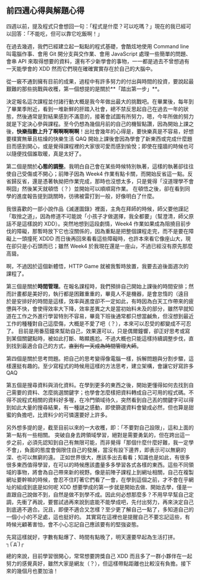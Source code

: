 ## 前四週心得與解題心得

四週以前，提及程式只會想回一句：「程式是什麼？可以吃嗎？」現在的我已經可以回答：「不能吃，但可以靠它吃飯啊！」

在過去幾週，我們已經建立起一點點的程式基礎，會酷炫地使用 Command line 叫電腦作事、會用 Git 開分支與交作業、會用 JavaScript 處理一些簡單的問題、會串 API 來取得想要的資料，還有不少新學會的事物，一一都是過去不曾想過有一天能學會的 XDD 然而它們現在確確實實存在於自己的大腦中。

從一竅不通到擁有目前的成果，過程中有許多努力的付出與時間的投資，要說起最艱難的那些挑戰與收穫，第一個想提的是關於**「踏出第一步」**。

決定報名這次課程並付諸行動大概是我今年做出最大的挑戰吧。在畢業後，每年到了畢業季附近，看到一堆新鮮的肝踏入社會，總不禁反思起自己在過去一年的狀態，然後通常是對結果感到不滿意的，接著會試圖有所努力，嗯，今年所做的努力就是下定決心參與課程。至今仍想為幾個月前的自己的機智點讚，因為開始上課之後，**快樂指數上升了啊啊啊啊啊**！出社會幾年的心得是，要快樂真是不容易，好想要樸實無華且枯燥的快樂生活 QAQ 開始上課後會因為學會了新東西或完成什麼題目而感到開心，或是覺得課程裡的大家很可愛而感到愉悅；即使在撞牆的時候也可以隨便找個誰取暖，真是太好了。

第二個是關於**心態的調整**。我明白自己會在某些時候特別執著，這樣的執著卻往往使自己受傷或不開心；前陣子因為 Week4 作業有點卡關，而開始反省這一點。反省歸反省，還是憑著執拗把作業完成，那時也沒想太多，只是覺得「沒道理學不會啊囧」然後某天就頓悟（？）並開始可以順順寫作業。
在頓悟之後，卻在看到同學的進度報告提到跳關時，彷彿被雷打到一般，好像明白了什麼。

我很喜歡的一部小說作品《滅運圖錄》裡面，主角在拜師的時候，師父要他謹記「取捨之道」，因為修道不可能說「小孩子才做選擇，我全都要」（幫澄清，師父原話不是這樣說的 XDD）。突然地想到這段劇情，Week4 作業如果成為阻撓目前步伐的障礙，那暫時放下它也沒關係的，因為重點是把整個課程走完，而不是要在障礙上一頭撞死 XDDD 而日後再回來看看這些障礙時，也許本來看它像座山大，現在卻只是小石頭而已；雖然 Week4 於我現在還是一座山，不過已經沒有原先那麼高聳。

啊，不過因於這個新體悟，HTTP Game 就被我暫時放置，我要去追後面週次的課程了。

第三個是關於**時間管理**。在報名課程時，我們預排自己開始上課後的時間安排；然而計畫都是美好的，執行都是困難重重的，畢竟人不是機器，是會怠惰的（遠目
於是安排好的時間是這樣，效率與進度卻不一定如此，有時因為白天工作帶來的疲憊與不快，會使得效率大下降，效率差異之大是當初始料未及的部分，雖然早就知道在工作之外進行學習特別不容易，畢竟下班後通常都只想當鹹魚，但沒想到最近工作的種種對自己這麼傷，大概是不愛了吧（？），本來可以忍受的都變成不可忍了。
目前是用番茄鐘來幫助自己，效果還可以，只是偶爾鐘響，卻正好思考或寫到某個關鍵點時，被如此打斷、略顯尷尬。不過大概也只能這樣持續調整步伐，直到找到最適合自己的方式，~~直到有一天成為時間管理大師~~。

第四個是關於思考問題。把自己的思考變得像電腦一樣，拆解問題與分割步驟，這樣還挺有趣的。至少寫程式的時候用這樣的方法思考，建立架構，會讓它好寫許多 QAQ

第五個是搜尋資料與消化資料。在學到更多的東西之後，開始更懂得如何去找到自己需要的資料、怎麼挑選關鍵字；也學會怎麼樣把資料轉成自己可用的程式碼。不得不說程式相關的資料好多喔，在冷門領域待久，突然看到自己丟的關鍵字可以得到如此大量的搜尋結果，有一種謎之感動，即使篩選資料會變成必然，但也算是甜蜜的負擔吧，比資料少的可憐還要好上許多。

另外想多提的是，截至目前以來的一大收穫，即：「不要對自己設限」，這和上面的第一點有一些相關。
突破自身去跨領域學習，絕對是需要勇氣的，但在跨出這一步之前，必須先認知到自己有無限可能，而非覺得「那個什麼什麼好難，我一定學不會」，負面的態度會侷限住自己的發展，當沒有設下邊界，即表示可以無窮的深、也可以無窮的遠。
正如世界很大，應該多出去看看；知識也是如此，有很多很多東西值得學習，在可以的時候應該盡量多多學習各式各樣的東西。這些不同領域的事物，將會為自己帶來新的視野。像是前陣子課程上到網址相關，自己在複製網址要幹嘛的時候，會忍不住盯著它們看了一會，在學到這個之前，才不會在乎網址的組成到底是如何呢 XDD 想要學成的第一步就是開始去做、開始去學，僅是一直跟自己說做不到，自然是做不到學不成。因此何必想那麼多？不用早早幫自己定調，先衝了再說，要嘗試過再來說到底能不能學成吧，先付出努力，再來決定自己到底適不適合。況且，即便不適合又怎樣？至少更了解自己一點了，多知道自己的一個小小的不足處，這也挺好的。
其實寫在這裡也是提醒自己不要忘記這些，有時候光顧著害怕，會不小心忘記自己應該要有的堅強姿態。

先寫這樣就好，字數有點爆了、時間有點晚了，明天還要早起為生活打拼。┐(´д`)┌

總的來說，目前學習很開心，常常想要誇獎自己 XDD 而且多了一群小夥伴在一起努力的感覺真好，雖然大家是網友（？），但這樣帶點距離也比較沒有負擔。接下來的幾個月也要加油！
